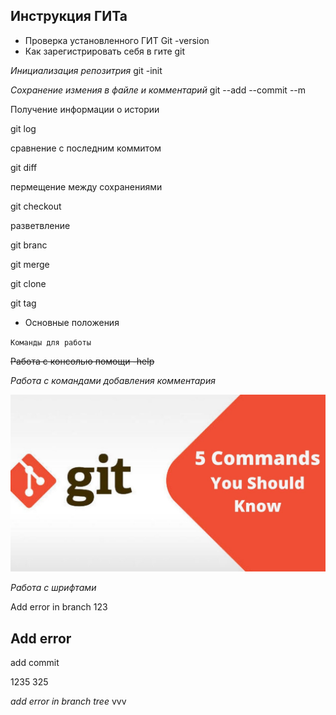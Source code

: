 ## Инструкция ГИТа
* Проверка установленного ГИТ
Git -version
* Как зарегистрировать себя в гите
git 

_Инициализация репозитрия_
git -init

*Сохранение измения в файле и комментарий*
git --add --commit --m

Получение  информации о истории

git log

сравнение с последним коммитом

git diff

пермещение между сохранениями

git checkout

разветвление 

git branc


git merge

git clone

git tag


* Основные положения

`Команды для работы`

~~Работа с консолью помощи -help~~

_Работа с командами добавления комментария_


![Photo](maxresdefault.jpg)


*Работа с шрифтами*

Add error in branch 123

## Add error

add commit








1235 325


_add error in branch tree_
vvv


